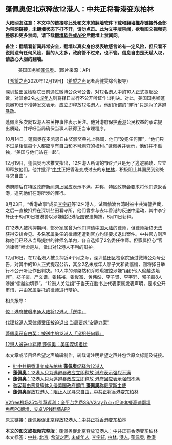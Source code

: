  <h2>蓬佩奥促北京释放12港人：中共正将香港变东柏林</h2> <p class="notice"><b>大陆网友注意：本文中的链接除此处和文末的<a href="https://github.com/bannedbook/fanqiang" >翻墙</a>软件下载和<a href="https://github.com/killgcd/justmysocks/blob/master/README.md">翻墙推荐</a>链接外全部为禁网链接，未翻墙状态下打不开，请勿点击。此为文字版禁闻，欲看图文视频完整版和更多禁闻，请下载<a href="https://github.com/bannedbook/fanqiang">翻墙软件或APP</a>后翻墙上禁闻网。</p><p>备注：翻墙看新闻非常安全，翻墙以真实身份发表敏感言论有一定风险，但只看不说则没有任何风险，翻的人太多，政府管不过来，也不管。信息自由是天赋人权，请放心大胆的翻墙。</b></p>  <div class="entry"> <figure><figcaption>美国国务卿<a href="https://www.bannedbook.org/bnews/tag/%E8%93%AC%E4%BD%A9%E5%A5%A5/" class="st_tag internal_tag" rel="tag" title="标签 蓬佩奥 下的日志">蓬佩奥</a>。(图片来源：AP)</figcaption></figure> <p>【<span class='wp_keywordlink_affiliate'><a href="https://www.soundofhope.org" title="希望之声" target="_blank">希望之声</a></span>2020年12月19日】（<a href="https://www.bannedbook.org/bnews/tag/%e5%b8%8c%e6%9c%9b%e4%b9%8b%e5%a3%b0/" class="st_tag internal_tag" rel="tag" title="标签 希望之声 下的日志">希望之声</a>记者高健雯综合报导）</p> <p>深圳盐田区检察院日前通过微博公众号公告，对12名<a href="https://www.bannedbook.org/bnews/tag/%e6%b8%af%e4%ba%ba/" class="st_tag internal_tag" rel="tag" title="标签 港人 下的日志">港人</a>中的10人正式提起公诉，对其余2名<a href="https://www.bannedbook.org/bnews/tag/%E6%9C%AA%E6%88%90%E5%B9%B4%E4%BA%BA/" class="st_tag internal_tag" rel="tag" title="标签 未成年人 下的日志">未成年人</a>则将择日举行不公开听证作出判决。对此，美国国务卿蓬佩奥19日于推特发文表示，应立即释放12名港人，他们所谓的“罪行”只是为了逃避<span class='wp_keywordlink'><a href="https://www.bannedbook.org/forum11/topic276.html" title="禁片：评中国共产党的暴政" target="_blank">暴政</a></span>。</p> <p>蓬佩奥多次就12港人被关押事件表示关注。他对港府保护<a href="https://www.bannedbook.org/bnews/tag/%e9%a6%99%e6%b8%af/" class="st_tag internal_tag" rel="tag" title="标签 香港 下的日志">香港</a>公民权益的承诺提出质疑，并呼吁当局确保当事人获得正当审理程序。</p> <p>10月14日，蓬佩奥在麦凯恩自由奖颁奖典礼上强调，他们“没犯任何罪”，“他们只不过是相信每个人都应享有自由和不可<span class='wp_keywordlink'><a href="https://www.bannedbook.org/forum2/topic21.html" title="《剥夺》 黄建民 著" target="_blank">剥夺</a></span>的权利。”蓬佩奥并表示，他们并不孤独，“美国与他们站在一起”。</p>  <p>12月19日，蓬佩奥再次推文指出，12名港人所谓的“罪行”只是为了逃避暴政，应立即释放他们。他并批评“<a href="https://www.bannedbook.org/bnews/tag/%e4%b8%ad%e5%85%b1/" class="st_tag internal_tag" rel="tag" title="标签 中共 下的日志">中共</a>正把香港变成过去的东<a href="https://www.bannedbook.org/bnews/tag/%E6%9F%8F%E6%9E%97/" class="st_tag internal_tag" rel="tag" title="标签 柏林 下的日志">柏林</a>，积极阻止其国民到别处寻求自由”。</p> <p>港府随后在特区政府<span class='wp_keywordlink_affiliate'><a href="https://www.bannedbook.org/" title="新闻网">新闻网</a></span>上回应表示不满。并称，特区政府会要求将他们送返香港，追究他们在港所涉的罪行。</p> <p>8月23日，“香港故事”成员<a href="https://www.bannedbook.org/bnews/tag/%E6%9D%8E%E5%AE%87%E8%BD%A9/" class="st_tag internal_tag" rel="tag" title="标签 李宇轩 下的日志">李宇轩</a>等12名港人，试图偷渡台湾时被中共海警拦截，之后一直被扣押在深圳盐田看守所，他们曾参与去年香港的反送中运动，其中李宇轩还于8月10日被港警以涉嫌触犯港版国安法拘捕，8月11日获释。</p> <p>在12港人被拘押期间，部分家属曾为他们聘请<span class='wp_keywordlink_affiliate'><a href="https://www.bannedbook.org/" title="中国" target="_blank">中国</a></span><span class='wp_keywordlink_affiliate'><a href="https://www.bannedbook.org/" title="大陆" target="_blank">大陆</a></span>的律师，但律师始终无法获得安排会见。多名家属委任的律师还遭到官方约谈要求退出案件。中共官方则声称他们已经从当局提供的律师名单内，各自选择了2名委任律师。但家属担心“官派律师”唯命是从，做出对12港人不利的辩护。</p>  <p>12月16日，在12名港人被关押近4个月之际，深圳盐田区检察院通过微博公众号公告，对其中的10人正式提起公诉，其余2名未成年人廖子文和黄临福，则将择日举行不公开听证作出判决。10人中的邓棨然和乔映瑜被控涉嫌“组织他人偷越边境罪”，郑子豪、严文谦、张铭裕、张俊富、黄伟然、李子贤、李宇轩、郭子麟8人涉嫌“偷越边境罪”。“12港人关注组”于当天在脸书上代表家属发表声明，要求公开审讯，并由家属委托的律师进行辩护。</p> <p>相关报导：</p> <p><a href="https://www.soundofhope.org/post/430075">惊！港府被曝串通大陆将12港人「送中」</a></p> <p><a href="https://www.soundofhope.org/post/419725">代理12港人案律师受压被迫退出 当局要求“安静办案”</a></p>  <p><a href="https://www.soundofhope.org/post/432211">蓬佩奥获自由奖：被送中的12港人「没犯任何罪」</a></p> <p><a href="https://www.soundofhope.org/post/420796?lang=b5">12港人被送中羁押 蓬佩奥：美国深切担忧</a></p> <p>本文章或节目经希望之声编辑制作，转载请注明希望之声并包含原文标题及链接。</p> <ul class='op-related-articles' title='相关阅读'> <li><a href='https://www.bannedbook.org/bnews/bannedvideo/20201220/1451354.html' target='_blank'>批中共把香港变成东柏林 <b>蓬佩奥</b>促释放12港人</a></li> <li><a href='https://www.bannedbook.org/bnews/headline/20201220/1451274.html' target='_blank'><b>蓬佩奥</b>：12港人只为逃避暴政应立即释放 港府表示强烈不满</a></li> <li><a href='https://www.bannedbook.org/bnews/headline/20201220/1451208.html' target='_blank'><b>蓬佩奥</b>：12港人只为逃避暴政应立即释放 港府回应表示强烈不满</a></li> <li><a href='https://www.bannedbook.org/bnews/cnnews/20201220/1451205.html' target='_blank'>骇客藉由恶意软体入侵美国政府部门 <b>蓬佩奥</b>称俄罗斯主使</a></li> <li><a href='https://www.bannedbook.org/bnews/cnnews/hknews/20201220/1451186.html' target='_blank'><b>蓬佩奥</b>促放12港人：阻止人民寻求自由，中共正将香港变东柏林</a></li> </ul> <p class="texttj"> <a href="https://www.bannedbook.org/forum23/topic22702.html" target="_blank">V2free机场25%引荐返利：全平台免费SS/V2ray节点+经济套餐高速翻墙</a><br/> <a href="https://github.com/bannedbook/fanqiang/wiki/%E7%A6%81%E9%97%BB%E7%BD%91%E5%AE%89%E5%8D%93%E7%BF%BB%E5%A2%99%E6%96%B0%E9%97%BBAPP" target="_blank">免费PC翻墙、安卓VPN翻墙APP</a></p><p>原文链接：<a class="src_link"  href="https://www.soundofhope.org/post/455443" target="_blank">蓬佩奥促北京释放12港人：中共正将香港变东柏林</a></p> <a name='sharetosocial'></a>       <div><b>本文的图文或视频完整版</b>：<a href='https://www.bannedbook.org/bnews/comments/20201220/1451570.html'>蓬佩奥促北京释放12港人：中共正将香港变东柏林</a></div>  </div><!--END ENTRY--> <div class="postfooter"> <div>本文标签：<a href="https://www.bannedbook.org/bnews/tag/%e4%b8%ad%e5%85%b1/" rel="tag">中共</a>, <a href="https://www.bannedbook.org/bnews/tag/%e5%8c%97%e4%ba%ac/" rel="tag">北京</a>, <a href="https://www.bannedbook.org/bnews/tag/%e5%b8%8c%e6%9c%9b%e4%b9%8b%e5%a3%b0/" rel="tag">希望之声</a>, <a href="https://www.bannedbook.org/bnews/tag/%E6%9C%AA%E6%88%90%E5%B9%B4%E4%BA%BA/" rel="tag">未成年人</a>, <a href="https://www.bannedbook.org/bnews/tag/%E6%9D%8E%E5%AE%87%E8%BD%A9/" rel="tag">李宇轩</a>, <a href="https://www.bannedbook.org/bnews/tag/%E6%9F%8F%E6%9E%97/" rel="tag">柏林</a>, <a href="https://www.bannedbook.org/bnews/tag/%e6%b8%af%e4%ba%ba/" rel="tag">港人</a>, <a href="https://www.bannedbook.org/bnews/tag/%E8%93%AC%E4%BD%A9%E5%A5%A5/" rel="tag">蓬佩奥</a>, <a href="https://www.bannedbook.org/bnews/tag/%e9%a6%99%e6%b8%af/" rel="tag">香港</a></div>  </div><!--END POSTFOOTER--> 